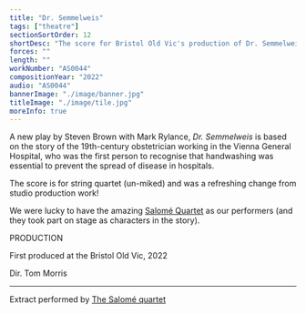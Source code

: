 ```yaml
---
title: "Dr. Semmelweis"
tags: ["theatre"]
sectionSortOrder: 12
shortDesc: "The score for Bristol Old Vic's production of Dr. Semmelweis"
forces: ""
length: ""
workNumber: "AS0044"
compositionYear: "2022"
audio: "AS0044"
bannerImage: "./image/banner.jpg"
titleImage: "./image/tile.jpg"
moreInfo: true
---
```


<div class="pdMainContent">
    <p>
    A new play by Steven Brown with Mark Rylance, <i>Dr. Semmelweis</i> is based on the story of the 19th-century obstetrician working in the Vienna General Hospital, who was the first person to recognise that handwashing was essential to prevent the spread of disease in hospitals.
    </p>
    <p>
        The score is for string quartet (un-miked) and was a refreshing change from studio production work!
    </p>
    <p>
        We were lucky to have the amazing <a href="https://www.salomequartet.com/" >Salomé Quartet</a> as our performers (and they took part on stage as characters in the story).
    </p>
</div>
<div class="pt-4 flex flex-col gap-4">
    <div class="flex flex-col gap-4">
        <div class="text-xl font-bold">PRODUCTION</div>
        <p>First produced at the Bristol Old Vic, 2022</p>
        <p>Dir. Tom Morris</p>
    </div>
    <hr />
    <p>
        Extract performed by <a href="https://www.salomequartet.com/">The Salomé quartet</a>
    </p>
</div>
